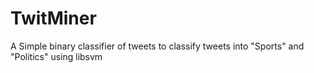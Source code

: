 TwitMiner
=========

A Simple binary classifier of tweets to classify tweets into "Sports" and "Politics" using libsvm

